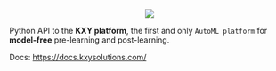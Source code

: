 <div align="center">
  <img src="https://docs.kxysolutions.com/_static/logo.png"><br>
</div>


Python API to the **KXY platform**, the first and only `AutoML platform` for **model-free** pre-learning and post-learning. 

Docs: https://docs.kxysolutions.com/
